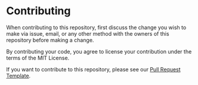 # Contributing

When contributing to this repository, first discuss the change you wish to make via issue,
email, or any other method with the owners of this repository before making a change.

By contributing your code, you agree to license your contribution under the terms of the MIT License.

If you want to contribute to this repository, please see our [Pull Request Template](https://github.com/ImangazalievM/ReActiveAndroid/blob/master/PULL_REQUEST_TEMPLATE.md).